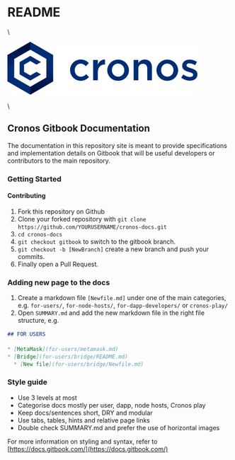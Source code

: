 # README

\


![Cronos Logo](docs/.vuepress/public/cronos.svg)

\


## Cronos Gitbook Documentation

The documentation in this repository site is meant to provide specifications and implementation details on Gitbook that will be useful developers or contributors to the main repository.

### Getting Started

#### Contributing

1. Fork this repository on Github
2. Clone your forked repository with `git clone https://github.com/YOURUSERNAME/cronos-docs.git`
3. `cd cronos-docs`
4. `git checkout gitbook` to switch to the gitbook branch.
5. `git checkout -b [NewBranch]` create a new branch and push your commits.
6. Finally open a Pull Request.

### Adding new page to the docs

1. Create a markdown file `[Newfile.md]` under one of the main categories, e.g. `for-users/`, `for-node-hosts/`, `for-dapp-developers/` or `cronos-play/`
2. Open `SUMMARY.md` and add the new markdown file in the right file structure, e.g.

```md
## FOR USERS

* [MetaMask](for-users/metamask.md)
* [Bridge](for-users/bridge/README.md)
  * [New file](for-users/bridge/Newfile.md)
```

### Style guide

* Use 3 levels at most
* Categorise docs mostly per user, dapp, node hosts, Cronos play
* Keep docs/sentences short, DRY and modular
* Use tabs, tables, hints and relative page links
* Double check SUMMARY.md and prefer the use of horizontal images

For more information on styling and syntax, refer to [https://docs.gitbook.com/](https://docs.gitbook.com/)
